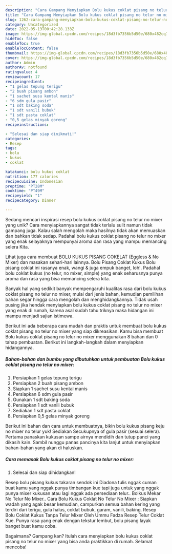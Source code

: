 ```yaml
---
description: "Cara Gampang Menyiapkan Bolu kukus coklat pisang no telur no mixer yang Lezat"
title: "Cara Gampang Menyiapkan Bolu kukus coklat pisang no telur no mixer yang Lezat"
slug: 1262-cara-gampang-menyiapkan-bolu-kukus-coklat-pisang-no-telur-no-mixer-yang-lezat
category: Uncategorized
date: 2022-05-13T00:42:28.133Z
image: https://img-global.cpcdn.com/recipes/18d3fb7356b5d50e/680x482cq70/bolu-kukus-coklat-pisang-no-telur-no-mixer-foto-resep-utama.jpg
hideToc: false
enableToc: true
enableTocContent: false
thumbnail: https://img-global.cpcdn.com/recipes/18d3fb7356b5d50e/680x482cq70/bolu-kukus-coklat-pisang-no-telur-no-mixer-foto-resep-utama.jpg
cover: https://img-global.cpcdn.com/recipes/18d3fb7356b5d50e/680x482cq70/bolu-kukus-coklat-pisang-no-telur-no-mixer-foto-resep-utama.jpg
author: Admin
authorAv: notfound
ratingvalue: 4
reviewcount: 17
recipeingredient:
- "1 gelas tepung terigu"
- "2 buah pisang ambon"
- "1 sachet susu kental manis"
- "6 sdm gula pasir"
- "1 sdt baking soda"
- "1 sdt vanili bubuk"
- "1 sdt pasta coklat"
- "0,5 gelas minyak goreng"
recipeinstructions:

- "Selesai dan siap dinikmati!"
categories:
- Resep
tags:
- bolu
- kukus
- coklat

katakunci: bolu kukus coklat 
nutrition: 177 calories
recipecuisine: Indonesian
preptime: "PT28M"
cooktime: "PT49M"
recipeyield: "1"
recipecategory: Dinner

---
```





Sedang mencari inspirasi resep bolu kukus coklat pisang no telur no mixer yang unik? Cara menyiapkannya sangat tidak terlalu sulit namun tidak gampang juga. Kalau salah mengolah maka hasilnya tidak akan memuaskan dan bahkan tidak sedap. Padahal bolu kukus coklat pisang no telur no mixer yang enak selayaknya mempunyai aroma dan rasa yang mampu memancing selera Kita.





Lihat juga cara membuat BOLU KUKUS PISANG COKELAT (Eggless &amp; No Mixer) dan masakan sehari-hari lainnya. Bolu Pisang Coklat Kukus Bolu pisang coklat ini rasanya enak, wangi &amp; juga empuk banget, loh!. Padahal bolu coklat kukus (no telur, no mixer, simple) yang enak seharusnya punya aroma dan rasa yang bisa memancing selera kita.

Banyak hal yang sedikit banyak mempengaruhi kualitas rasa dari bolu kukus coklat pisang no telur no mixer, mulai dari jenis bahan, kemudian pemilihan bahan segar hingga cara mengolah dan menghidangkannya. Tidak usah pusing jika hendak menyiapkan bolu kukus coklat pisang no telur no mixer yang enak di rumah, karena asal sudah tahu triknya maka hidangan ini mampu menjadi sajian istimewa.






Berikut ini ada beberapa cara mudah dan praktis untuk membuat bolu kukus coklat pisang no telur no mixer yang siap dikreasikan. Kamu bisa membuat Bolu kukus coklat pisang no telur no mixer menggunakan 8 bahan dan 0 tahap pembuatan. Berikut ini langkah-langkah dalam menyiapkan hidangannya.

<!--inarticleads1-->

##### Bahan-bahan dan bumbu yang dibutuhkan untuk pembuatan Bolu kukus coklat pisang no telur no mixer:

1. Persiapkan 1 gelas tepung terigu
1. Persiapkan 2 buah pisang ambon
1. Siapkan 1 sachet susu kental manis
1. Persiapkan 6 sdm gula pasir
1. Gunakan 1 sdt baking soda
1. Persiapkan 1 sdt vanili bubuk
1. Sediakan 1 sdt pasta coklat
1. Persiapkan 0,5 gelas minyak goreng


Berikut ini bahan dan cara untuk membuatnya, bikin bolu kukus pisang keju no mixer no telur yuk! Sediakan Secukupnya of gula pasir (sesuai selera). Pertama panaskan kukusan sampe airnya mendidih dan tutup panci yang dikasih kain. Sambil nunggu panas pancinya kita lanjut untuk menyiapkan bahan-bahan yang akan di haluskan. 

<!--inarticleads2-->

##### Cara memasak Bolu kukus coklat pisang no telur no mixer:


1. Selesai dan siap dihidangkan!

Resep bolu pisang kukus takaran sendok ini Diadona tulis nggak cuman buat kamu yang nggak punya timbangan kue tapi juga untuk yang nggak punya mixer kukusan atau lagi nggak ada persediaan telur.. Bolkus Mekar No Telur No Mixer.. Cara Bolu Kukus Coklat No Telur No Mixer : Siapkan wadah yang agak besar kemudian, campurkan semua bahan kering yang terdiri dari terigu, gula halus, coklat bubuk, garam, vanili, baking. Resep Bolu Coklat Kukus Tanpa Telur Mixer Oleh Ummu Fadza Resep Telur Coklat Kue. Punya rasa yang enak dengan tekstur lembut, bolu pisang layak banget buat kamu coba. 

Bagaimana? Gampang kan? Itulah cara menyiapkan bolu kukus coklat pisang no telur no mixer yang bisa anda praktikkan di rumah. Selamat mencoba!
